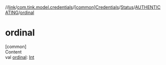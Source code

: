 //[link](../../../../index.md)/[com.tink.model.credentials](../../../index.md)/[[common]Credentials](../../index.md)/[Status](../index.md)/[AUTHENTICATING](index.md)/[ordinal](ordinal.md)



# ordinal  
[common]  
Content  
val [ordinal](ordinal.md): [Int](https://kotlinlang.org/api/latest/jvm/stdlib/kotlin/-int/index.html)  



